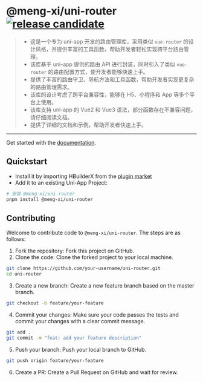 # @meng-xi/uni-router [![release candidate](https://img.shields.io/npm/v/@meng-xi/uni-router.svg)](https://www.npmjs.com/package/@meng-xi/uni-router)

> - 这是一个专为 uni-app 开发的路由管理库，采用类似 `vue-router` 的设计风格，并提供丰富的工具函数，帮助开发者轻松实现跨平台路由管理。
> - 该库基于 uni-app 提供的路由 API 进行封装，同时引入了类似 `vue-router` 的路由配置方式，使开发者能够快速上手。
> - 提供了丰富的路由守卫、导航方法和工具函数，帮助开发者实现更复杂的路由管理需求。
> - 该库的设计考虑了跨平台兼容性，能够在 H5、小程序和 App 等多个平台上使用。
> - 该库支持 uni-app 的 Vue2 和 Vue3 语法，部分函数存在不兼容问题，请仔细阅读文档。
> - 提供了详细的文档和示例，帮助开发者快速上手。

---

Get started with the [documentation]().

## Quickstart

- Install it by importing HBuilderX from the [plugin market](https://ext.dcloud.net.cn/plugin?id=24548)
- Add it to an existing Uni-App Project:

```bash
# 安装 @meng-xi/uni-router
pnpm install @meng-xi/uni-router
```

## Contributing

Welcome to contribute code to `@meng-xi/uni-router`. The steps are as follows:

1. Fork the repository: Fork this project on GitHub.
2. Clone the code: Clone the forked project to your local machine.

```bash
git clone https://github.com/your-username/uni-router.git
cd uni-router
```

3. Create a new branch: Create a new feature branch based on the master branch.

```bash
git checkout -b feature/your-feature
```

4. Commit your changes: Make sure your code passes the tests and commit your changes with a clear commit message.

```bash
git add .
git commit -m "feat: add your feature description"
```

5. Push your branch: Push your local branch to GitHub.

```bash
git push origin feature/your-feature
```

6. Create a PR: Create a Pull Request on GitHub and wait for review.
